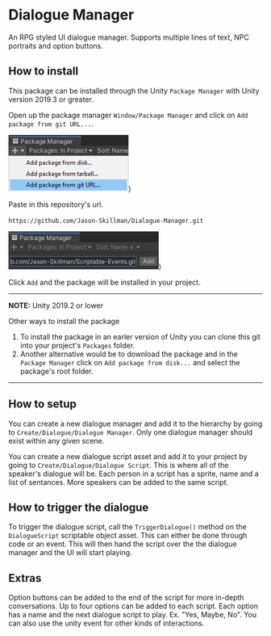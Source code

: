 # Dialogue Manager
An RPG styled UI dialogue manager. Supports multiple lines of text, NPC portraits and option buttons.

## How to install
This package can be installed through the Unity `Package Manager` with Unity version 2019.3 or greater.

Open up the package manager `Window/Package Manager` and click on `Add package from git URL...`.

![unity_package_manager_git_drop_down](Documentation~/images/unity_package_manager_git_drop_down.png))

Paste in this repository's url.

`https://github.com/Jason-Skillman/Dialogue-Manager.git`

![unity_package_manager_git_with_url](Documentation~/images/unity_package_manager_git_with_url.png))

Click `Add` and the package will be installed in your project.

---
**NOTE:** Unity 2019.2 or lower

Other ways to install the package
1. To install the package in an earler version of Unity you can clone this git into your project's `Packages` folder.
1. Another alternative would be to download the package and in the `Package Manager` click on `Add package from disk...` and select the package's root folder.

---

## How to setup
You can create a new dialogue manager and add it to the hierarchy by going to `Create/Dialogue/Dialogue Manager`. Only one dialogue manager should exist within any given scene.

You can create a new dialogue script asset and add it to your project by going to `Create/Dialogue/Dialogue Script`. This is where all of the speaker's dialogue will be. Each person in a script has a sprite, name and a list of sentances. More speakers can be added to the same script.

## How to trigger the dialogue
To trigger the dialogue script, call the `TriggerDialogue()` method on the `DialogueScript` scriptable object asset. This can either be done through code or an event. This will then hand the script over the the dialogue manager and the UI will start playing.

## Extras
Option buttons can be added to the end of the script for more in-depth conversations. Up to four options can be added to each script. Each option has a name and the next dialogue script to play. Ex. "Yes, Maybe, No". You can also use the unity event for other kinds of interactions.
